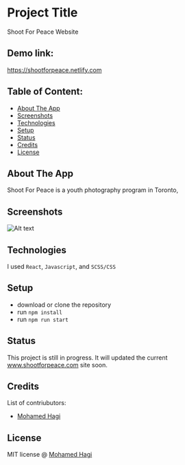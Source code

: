 # Project Title
Shoot For Peace Website

## Demo link:
https://shootforpeace.netlify.com

## Table of Content:

- [About The App](#about-the-app)
- [Screenshots](#screenshots)
- [Technologies](#technologies)
- [Setup](#setup)
- [Status](#status)
- [Credits](#credits)
- [License](#license)

## About The App
Shoot For Peace is a youth photography program in Toronto,

## Screenshots

![Alt text](https://dvodr9ecx1wan.cloudfront.net/ShootForPeace1.png "Optional title")

## Technologies
I used `React`, `Javascript`, and `SCSS/CSS`

## Setup
- download or clone the repository
- run `npm install`
- run `npm run start`



## Status
This project is still in progress. It will updated the current www.shootforpeace.com site soon.

## Credits
List of contriubutors:
- [Mohamed Hagi](github.com/MohamedHagi)


## License

MIT license @ [Mohamed Hagi](github.com/MohamedHagi)
